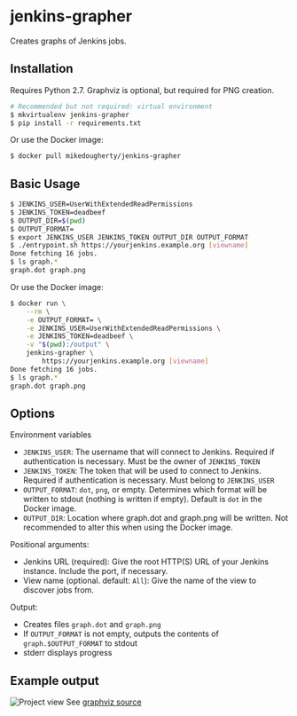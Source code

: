 jenkins-grapher
===============

Creates graphs of Jenkins jobs.

Installation
-----
Requires Python 2.7.
Graphviz is optional, but required for PNG creation.

```bash
# Recommended but not required: virtual environment
$ mkvirtualenv jenkins-grapher
$ pip install -r requirements.txt
```

Or use the Docker image:

```bash
$ docker pull mikedougherty/jenkins-grapher
```

Basic Usage
-----------

```bash
$ JENKINS_USER=UserWithExtendedReadPermissions
$ JENKINS_TOKEN=deadbeef
$ OUTPUT_DIR=$(pwd)
$ OUTPUT_FORMAT=
$ export JENKINS_USER JENKINS_TOKEN OUTPUT_DIR OUTPUT_FORMAT
$ ./entrypoint.sh https://yourjenkins.example.org [viewname]
Done fetching 16 jobs.
$ ls graph.*
graph.dot graph.png
```

Or use the Docker image:

```bash
$ docker run \
    --rm \
    -e OUTPUT_FORMAT= \
    -e JENKINS_USER=UserWithExtendedReadPermissions \
    -e JENKINS_TOKEN=deadbeef \
    -v "$(pwd):/output" \
    jenkins-grapher \
        https://yourjenkins.example.org [viewname]
Done fetching 16 jobs.
$ ls graph.*
graph.dot graph.png
```

Options
-------

Environment variables
- `JENKINS_USER`: The username that will connect to Jenkins. Required if authentication is necessary. Must be the owner of `JENKINS_TOKEN`
- `JENKINS_TOKEN`: The token that will be used to connect to Jenkins. Required if authentication is necessary. Must belong to `JENKINS_USER`
- `OUTPUT_FORMAT`: `dot`, `png`, or empty. Determines which format will be written to stdout (nothing is written if empty). Default is `dot` in the Docker image.
- `OUTPUT_DIR`: Location where graph.dot and graph.png will be written. Not recommended to alter this when using the Docker image.

Positional arguments:
- Jenkins URL (required): Give the root HTTP(S) URL of your Jenkins instance. Include the port, if necessary.
- View name (optional. default: `All`): Give the name of the view to discover jobs from.

Output:
- Creates files `graph.dot` and `graph.png`
- If `OUTPUT_FORMAT` is not empty, outputs the contents of `graph.$OUTPUT_FORMAT` to stdout
- stderr displays progress

Example output
--------------
![Project view](../../raw/master/example-output/graph.png)
See [graphviz source](../../blob/master/example-output/graph.dot)
